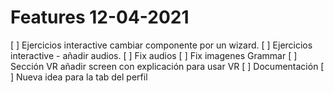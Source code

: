 # Features 12-04-2021

[ ] Ejercicios interactive cambiar componente por un wizard.
[ ] Ejercicios interactive - añadir audios.
[ ] Fix audios
[ ] Fix imagenes Grammar
[ ] Sección VR añadir screen con explicación para usar VR
[ ] Documentación
[ ] Nueva idea para la tab del perfil

